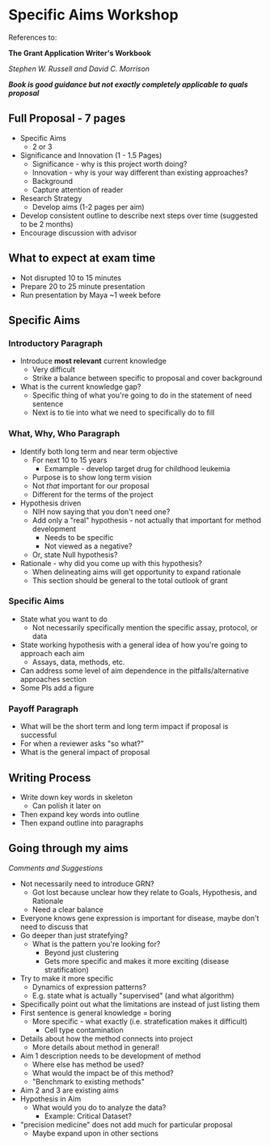 # Specific Aims Workshop

References to:

**The Grant Application Writer's Workbook**

_Stephen W. Russell and David C. Morrison_

**_Book is good guidance but not exactly completely applicable to quals proposal_**

## Full Proposal - 7 pages

* Specific Aims
  * 2 or 3
* Significance and Innovation (1 - 1.5 Pages)
  * Significance - why is this project worth doing?
  * Innovation - why is your way different than existing approaches?
  * Background
  * Capture attention of reader
* Research Strategy
  * Develop aims (1-2 pages per aim)
* Develop consistent outline to describe next steps over time (suggested to be 2 months)
* Encourage discussion with advisor

## What to expect at exam time

* Not disrupted 10 to 15 minutes
* Prepare 20 to 25 minute presentation
* Run presentation by Maya ~1 week before

## Specific Aims

### Introductory Paragraph

* Introduce **most relevant** current knowledge
  * Very difficult
  * Strike a balance between specific to proposal and cover background
* What is the current knowledge gap?
  * Specific thing of what you're going to do in the statement of need sentence
  * Next is to tie into what we need to specifically do to fill

### What, Why, Who Paragraph

* Identify both long term and near term objective
  * For next 10 to 15 years
     * Exmample - develop target drug for childhood leukemia
  * Purpose is to show long term vision
  * Not _that_ important for our proposal
  * Different for the terms of the project
* Hypothesis driven
  * NIH now saying that you don't need one?
  * Add only a "real" hypothesis - not actually that important for method development
    * Needs to be specific
    * Not viewed as a negative?
  * Or, state Null hypothesis?
* Rationale - why did you come up with this hypothesis?
  * When delineating aims will get opportunity to expand rationale
  * This section should be general to the total outlook of grant

### Specific Aims

* State what you want to do
  * Not necessarily specifically mention the specific assay, protocol, or data
* State working hypothesis with a general idea of how you're going to approach each aim
  * Assays, data, methods, etc.
* Can address some level of aim dependence in the pitfalls/alternative approaches section
* Some PIs add a figure

### Payoff Paragraph

* What will be the short term and long term impact if proposal is successful
* For when a reviewer asks "so what?"
* What is the general impact of proposal

## Writing Process

* Write down key words in skeleton
  * Can polish it later on
* Then expand key words into outline
* Then expand outline into paragraphs

## Going through my aims

_Comments and Suggestions_

* Not necessarily need to introduce GRN?
  * Got lost because unclear how they relate to Goals, Hypothesis, and Rationale
  * Need a clear balance
* Everyone knows gene expression is important for disease, maybe don't need to discuss that
* Go deeper than just stratefying?
  * What is the pattern you're looking for?
    * Beyond just clustering
    * Gets more specific and makes it more exciting (disease stratification)
* Try to make it more specific
  * Dynamics of expression patterns?
  * E.g. state what is actually "supervised" (and what algorithm)
* Specifically point out what the limitations are instead of just listing them
* First sentence is general knowledge = boring
  * More specific - what exactly (i.e. stratefication makes it difficult)
    * Cell type contamination
* Details about how the method connects into project
  * More details about method in general!
* Aim 1 description needs to be development of method
  * Where else has method be used?
  * What would the impact be of this method?
  * "Benchmark to existing methods"
* Aim 2 and 3 are existing aims
* Hypothesis in Aim
  * What would you do to analyze the data?
    * Example: Critical Dataset?
* "precision medicine" does not add much for particular proposal
  * Maybe expand upon in other sections
